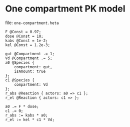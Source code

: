 
# One compartment PK model

file: `one-compartment.heta`

```heta
F @Const = 0.97;
dose @Const = 10;
kabs @Const = 1e-2;
kel @Const = 1.2e-3;

gut @Compartment .= 1;
Vd @Compartment .= 5;
a0 @Species {
    compartment: gut,
    isAmount: true
};
c1 @Species {
    compartment: Vd
};
r_abs @Reaction { actors: a0 => c1 };
r_el @Reaction { actors: c1 => };

a0 .= F * dose;
c1 .= 0;
r_abs := kabs * a0;
r_el := kel * c1 * Vd;
```

